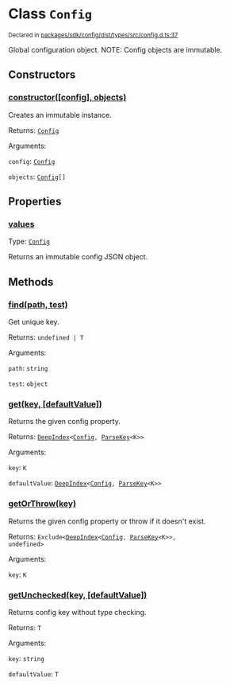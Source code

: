 # Class `Config`
<sub>Declared in [packages/sdk/config/dist/types/src/config.d.ts:37]()</sub>


Global configuration object.
NOTE: Config objects are immutable.

## Constructors
### [constructor(\[config\], objects)]()


Creates an immutable instance.

Returns: <code>[Config](/api/@dxos/client/classes/Config)</code>

Arguments: 

`config`: <code>[Config](/api/@dxos/config/interfaces/Config)</code>

`objects`: <code>[Config](/api/@dxos/config/interfaces/Config)[]</code>



## Properties
### [values]()
Type: <code>[Config](/api/@dxos/config/interfaces/Config)</code>

Returns an immutable config JSON object.


## Methods
### [find(path, test)]()


Get unique key.

Returns: <code>undefined | T</code>

Arguments: 

`path`: <code>string</code>

`test`: <code>object</code>


### [get(key, \[defaultValue\])]()


Returns the given config property.

Returns: <code>[DeepIndex](/api/@dxos/config/types/DeepIndex)&lt;[Config](/api/@dxos/config/interfaces/Config), [ParseKey](/api/@dxos/config/types/ParseKey)&lt;K&gt;&gt;</code>

Arguments: 

`key`: <code>K</code>

`defaultValue`: <code>[DeepIndex](/api/@dxos/config/types/DeepIndex)&lt;[Config](/api/@dxos/config/interfaces/Config), [ParseKey](/api/@dxos/config/types/ParseKey)&lt;K&gt;&gt;</code>


### [getOrThrow(key)]()


Returns the given config property or throw if it doesn't exist.

Returns: <code>Exclude&lt;[DeepIndex](/api/@dxos/config/types/DeepIndex)&lt;[Config](/api/@dxos/config/interfaces/Config), [ParseKey](/api/@dxos/config/types/ParseKey)&lt;K&gt;&gt;, undefined&gt;</code>

Arguments: 

`key`: <code>K</code>


### [getUnchecked(key, \[defaultValue\])]()


Returns config key without type checking.

Returns: <code>T</code>

Arguments: 

`key`: <code>string</code>

`defaultValue`: <code>T</code>


